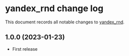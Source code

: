 # yandex_rnd change log

This document records all notable changes to
[yandex_rnd](https://github.com/Genzo4/yandex_rnd).

## 1.0.0 (2023-01-23)
- First release
